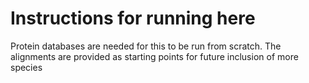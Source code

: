 
Instructions for running here
=============================

Protein databases are needed for this to be run from scratch.
The alignments are provided as starting points for future inclusion of more species
